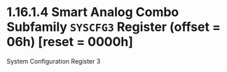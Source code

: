 # 1.16.1.4 Smart Analog Combo Subfamily `SYSCFG3` Register (offset = 06h) [reset = 0000h]

System Configuration Register 3
